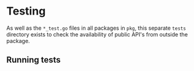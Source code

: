 # Testing

As well as the `*_test.go` files in all packages in `pkg`, this 
separate `tests` directory exists to check the availability of
public API's from outside the package.

## Running tests
